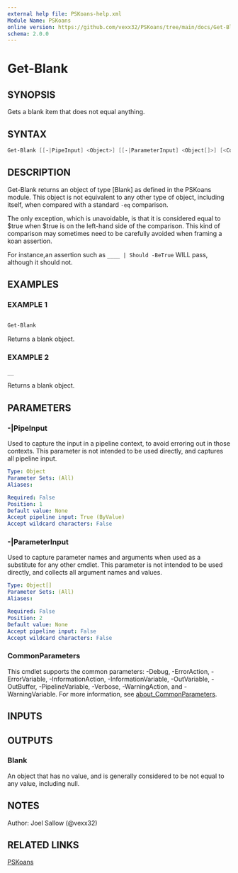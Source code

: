 ```yaml
---
external help file: PSKoans-help.xml
Module Name: PSKoans
online version: https://github.com/vexx32/PSKoans/tree/main/docs/Get-Blank.md
schema: 2.0.0
---
```


# Get-Blank

## SYNOPSIS

Gets a blank item that does not equal anything.

## SYNTAX

```powershell
Get-Blank [[-|PipeInput] <Object>] [[-|ParameterInput] <Object[]>] [<CommonParameters>]
```

## DESCRIPTION

Get-Blank returns an object of type [Blank] as defined in the PSKoans module.
This object is not equivalent to any other type of object, including itself, when compared
with a standard `-eq` comparison.

The only exception, which is unavoidable, is that it is considered equal to $true when
$true is on the left-hand side of the comparison. This kind of comparison may sometimes
need to be carefully avoided when framing a koan assertion.

For instance,an assertion such as `____ | Should -BeTrue` WILL pass, although it should not.

## EXAMPLES

### EXAMPLE 1

```powershell

Get-Blank
```

Returns a blank object.

### EXAMPLE 2

```powershell
__
```

Returns a blank object.

## PARAMETERS

### -|PipeInput

Used to capture the input in a pipeline context, to avoid erroring out in those contexts.
This parameter is not intended to be used directly, and captures all pipeline input.

```yaml
Type: Object
Parameter Sets: (All)
Aliases:

Required: False
Position: 1
Default value: None
Accept pipeline input: True (ByValue)
Accept wildcard characters: False
```

### -|ParameterInput

Used to capture parameter names and arguments when used as a substitute for any other cmdlet.
This parameter is not intended to be used directly, and collects all argument names and values.

```yaml
Type: Object[]
Parameter Sets: (All)
Aliases:

Required: False
Position: 2
Default value: None
Accept pipeline input: False
Accept wildcard characters: False
```

### CommonParameters

This cmdlet supports the common parameters: -Debug, -ErrorAction, -ErrorVariable, -InformationAction, -InformationVariable, -OutVariable, -OutBuffer, -PipelineVariable, -Verbose, -WarningAction, and -WarningVariable. For more information, see [about_CommonParameters](http://go.microsoft.com/fwlink/?LinkID=113216).

## INPUTS

## OUTPUTS

### Blank

An object that has no value, and is generally considered to be not equal to any value, including null.

## NOTES

Author: Joel Sallow (@vexx32)

## RELATED LINKS

[PSKoans](https://github.com/vexx32/PSKoans/tree/main/docs/PSKoans.md)
